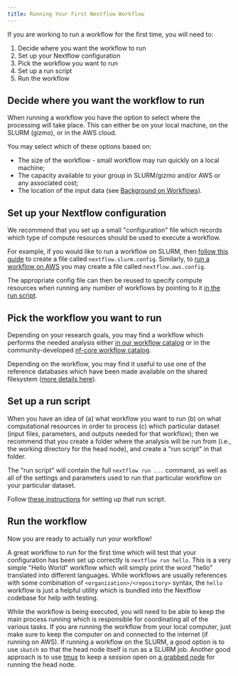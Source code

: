 ```yaml
---
title: Running Your First Nextflow Workflow
---
```


If you are working to run a workflow for the first time, you will need to:
1. Decide where you want the workflow to run
2. Set up your Nextflow configuration
3. Pick the workflow you want to run
4. Set up a run script
5. Run the workflow

## Decide where you want the workflow to run

When running a workflow you have the option to select where the processing
will take place. This can either be on your local machine, on the SLURM (gizmo),
or in the AWS cloud.

You may select which of these options based on:
- The size of the workflow - small workflow may run quickly on a local machine;
- The capacity available to your group in SLURM/gizmo and/or AWS or any associated cost;
- The location of the input data (see [Background on Workflows](/datademos/workflow_background/)).

## Set up your Nextflow configuration

We recommend that you set up a small "configuration" file which records which type of
compute resources should be used to execute a workflow.

For example, if you would like to run a workflow on SLURM, then
[follow this guide](/datademos/on_gizmo/) to create a file called
`nextflow.slurm.config`. Similarly, to [run a workflow on AWS](/datademos/on_aws/)
you may create a file called `nextflow.aws.config`.

The appropriate config file can then be reused to specify compute resources
when running any number of workflows by pointing to it [in the run script](/datademos/run_script/).

## Pick the workflow you want to run

Depending on your research goals, you may find a workflow which performs the
needed analysis either [in our workflow catalog](/datascience/nextflow_catalog/)
or in the community-developed [nf-core workflow catalog](https://nf-co.re/pipelines).

Depending on the workflow, you may find it useful to use one of the reference
databases which have been made available on the shared filesystem
([more details here](/datascience/refgenomes/)).


## Set up a run script

When you have an idea of (a) what workflow you want to run (b) on what computational
resources in order to process (c) which particular dataset (input files, parameters,
and outputs needed for that workflow); then we recommend that you create a folder
where the analysis will be run from (i.e., the working directory for the head node),
and create a "run script" in that folder.

The "run script" will contain the full `nextflow run ...` command, as well as all
of the settings and parameters used to run that particular workflow on your particular
dataset.

Follow [these instructions](/datademos/run_script/) for setting up that run script.

## Run the workflow

Now you are ready to actually run your workflow!

A great workflow to run for the first time which will test that your configuration
has been set up correctly is `nextflow run hello`. This is a very simple "Hello World"
workflow which will simply print the word "hello" translated into different languages.
While workflows are usually references with some combination of `<organization>/<repository>`
syntax, the `hello` workflow is just a helpful utility which is bundled into the Nextflow
codebase for help with testing.

While the workflow is being executed, you will need to be able to keep the main process
running which is responsible for coordinating all of the various tasks.
If you are running the workflow from your local computer, just make sure to keep the
computer on and connected to the internet (if running on AWS).
If running a workflow on the SLURM, a good option is to use `sbatch` so that the head node
itself is run as a SLURM job.
Another good approach is to use [tmux](https://github.com/tmux/tmux/wiki)
to keep a session open on [a grabbed node](/compdemos/first_rhino/) for running
the head node.
